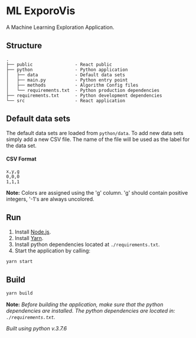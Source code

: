 # ML ExporoVis

A Machine Learning Exploration Application.

## Structure

```
.
├── public                - React public
├── python                - Python application
│   ├── data              - Default data sets
│   ├── main.py           - Python entry point
│   ├── methods           - Algorithm Config files
│   └── requirements.txt  - Python production dependencies
├── requirements.txt      - Python development dependencies
└── src                   - React application
```

## Default data sets

The default data sets are loaded from `python/data`. To add new data sets simply
add a new CSV file. The name of the file will be used as the label for the data set.

#### CSV Format

```csv
x,y,g
0,0,0
1,1,1
```

**Note:** Colors are assigned using the 'g' column. 'g' should contain positive
integers, '-1's are always uncolored.

## Run

1. Install [Node.js](https://nodejs.org/en/).
2. Install [Yarn](https://classic.yarnpkg.com/en/docs/install/).
3. Install python dependencies located at ```./requirements.txt```.
4. Start the application by calling:

```sh
yarn start
```

## Build

```sh
yarn build
```

**Note:** *Before building the application, make sure that the python dependencies are installed. The python dependencies
are located in: ```./requirements.txt```.*

*Built using python v.3.7.6*
